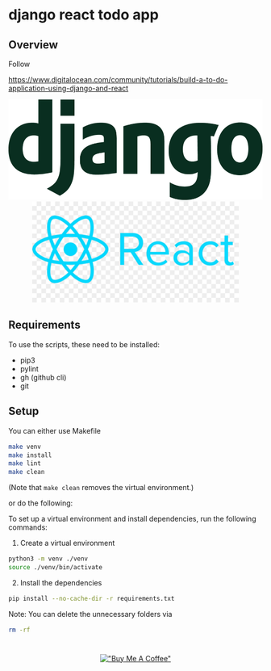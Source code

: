 # django react todo app

## Overview

Follow 

https://www.digitalocean.com/community/tutorials/build-a-to-do-application-using-django-and-react

<div align="center">
<img src="./content/django.png" alt="django" height=199px/>
<img src="./content/react.png" alt="react" height=200px/>
</div>

## Requirements

To use the scripts, these need to be installed:
- pip3
- pylint
- gh (github cli)
- git

## Setup

You can either use Makefile 

```bash
make venv
make install
make lint
make clean
```

(Note that ``make clean`` removes the virtual environment.)

or do the following:

To set up a virtual environment and install dependencies, run the following commands:

1. Create a virtual environment

```bash
python3 -m venv ./venv
source ./venv/bin/activate
```

2. Install the dependencies

```bash
pip install --no-cache-dir -r requirements.txt
```

Note: You can delete the unnecessary folders via

```bash
rm -rf 
```

<div style="text-align:center; margin-top: 40px;">

[!["Buy Me A Coffee"](https://www.buymeacoffee.com/assets/img/custom_images/orange_img.png)](https://www.buymeacoffee.com/frattini)

</div>


